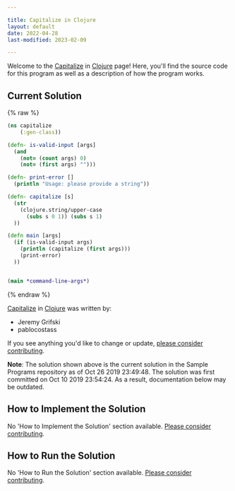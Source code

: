 ```yaml
---

title: Capitalize in Clojure
layout: default
date: 2022-04-28
last-modified: 2023-02-09

---
```


Welcome to the [Capitalize](https://sampleprograms.io/projects/capitalize) in [Clojure](https://sampleprograms.io/languages/clojure) page! Here, you'll find the source code for this program as well as a description of how the program works.

## Current Solution

{% raw %}

```clojure
(ns capitalize
	(:gen-class))

(defn- is-valid-input [args]
  (and 
    (not= (count args) 0) 
    (not= (first args) "")))

(defn- print-error []
  (println "Usage: please provide a string"))

(defn- capitalize [s]
  (str 
    (clojure.string/upper-case 
      (subs s 0 1)) (subs s 1)
  ))

(defn main [args]
  (if (is-valid-input args) 
    (println (capitalize (first args)))
    (print-error)
  ))


(main *command-line-args*)
```

{% endraw %}

[Capitalize](https://sampleprograms.io/projects/capitalize) in [Clojure](https://sampleprograms.io/languages/clojure) was written by:

- Jeremy Grifski
- pablocostass

If you see anything you'd like to change or update, [please consider contributing](https://github.com/TheRenegadeCoder/sample-programs).

**Note**: The solution shown above is the current solution in the Sample Programs repository as of Oct 26 2019 23:49:48. The solution was first committed on Oct 10 2019 23:54:24. As a result, documentation below may be outdated.

## How to Implement the Solution

No 'How to Implement the Solution' section available. [Please consider contributing](https://github.com/TheRenegadeCoder/sample-programs-website).

## How to Run the Solution

No 'How to Run the Solution' section available. [Please consider contributing](https://github.com/TheRenegadeCoder/sample-programs-website).